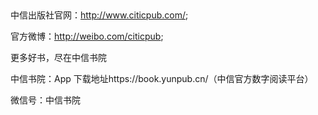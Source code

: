 ## 

  中信出版社官网：http://www.citicpub.com/;

  官方微博：http://weibo.com/citicpub;

  更多好书，尽在中信书院

  中信书院：App 下载地址https://book.yunpub.cn/（中信官方数字阅读平台）

  微信号：中信书院